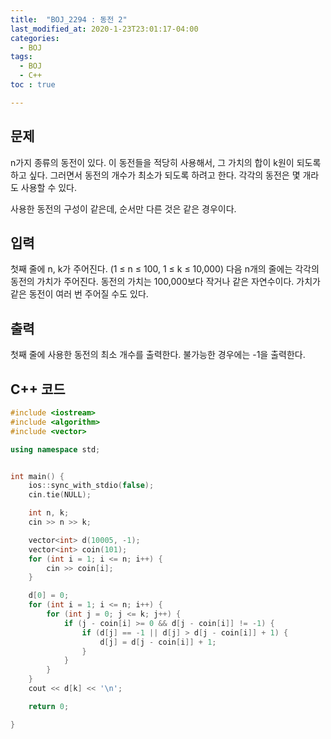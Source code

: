 ```yaml
---
title:  "BOJ_2294 : 동전 2"
last_modified_at: 2020-1-23T23:01:17-04:00
categories: 
  - BOJ
tags:
  - BOJ
  - C++
toc : true

---
```



## 문제
n가지 종류의 동전이 있다. 이 동전들을 적당히 사용해서, 그 가치의 합이 k원이 되도록 하고 싶다. 그러면서 동전의 개수가 최소가 되도록 하려고 한다. 각각의 동전은 몇 개라도 사용할 수 있다.

사용한 동전의 구성이 같은데, 순서만 다른 것은 같은 경우이다.

## 입력

첫째 줄에 n, k가 주어진다. (1 ≤ n ≤ 100, 1 ≤ k ≤ 10,000) 다음 n개의 줄에는 각각의 동전의 가치가 주어진다. 동전의 가치는 100,000보다 작거나 같은 자연수이다. 가치가 같은 동전이 여러 번 주어질 수도 있다.

## 출력

첫째 줄에 사용한 동전의 최소 개수를 출력한다. 불가능한 경우에는 -1을 출력한다.



## C++ 코드
```c++
#include <iostream>
#include <algorithm>
#include <vector>

using namespace std;


int main() {
	ios::sync_with_stdio(false);
	cin.tie(NULL);

	int n, k;
	cin >> n >> k;

	vector<int> d(10005, -1);
	vector<int> coin(101);
	for (int i = 1; i <= n; i++) {
		cin >> coin[i];
	}

	d[0] = 0;
	for (int i = 1; i <= n; i++) {
		for (int j = 0; j <= k; j++) {
			if (j - coin[i] >= 0 && d[j - coin[i]] != -1) {
				if (d[j] == -1 || d[j] > d[j - coin[i]] + 1) {
					d[j] = d[j - coin[i]] + 1;
				}
			}
		}
	}
	cout << d[k] << '\n';

	return 0;

}
```

